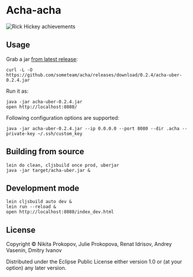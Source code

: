 # Acha-acha

![Rick Hickey achievements](https://dl.dropboxusercontent.com/u/11486892/acha-hickey.png)

## Usage

Grab a jar [from latest release](https://github.com/someteam/acha/releases/latest):

    curl -L -O https://github.com/someteam/acha/releases/download/0.2.4/acha-uber-0.2.4.jar

Run it as:

    java -jar acha-uber-0.2.4.jar
    open http://localhost:8080/

Following configuration options are supported:

    java -jar acha-uber-0.2.4.jar --ip 0.0.0.0 --port 8080 --dir .acha --private-key ~/.ssh/custom_key

## Building from source

    lein do clean, cljsbuild once prod, uberjar
    java -jar target/acha-uber.jar &

## Development mode

    lein cljsbuild auto dev &
    lein run --reload &
    open http://localhost:8080/index_dev.html

## License

Copyright © Nikita Prokopov, Julie Prokopova, Renat Idrisov, Andrey Vasenin, Dmitry Ivanov

Distributed under the Eclipse Public License either version 1.0 or (at
your option) any later version.
